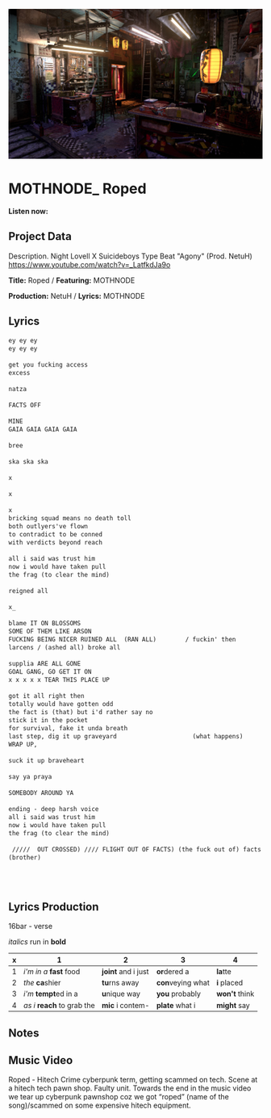 ![](pawnshop_placeholder.jpg)

# MOTHNODE_ Roped

**Listen now:** 

## Project Data

Description. Night Lovell X Suicideboys Type Beat "Agony" (Prod. NetuH)
https://www.youtube.com/watch?v=_LatfkdJa9o

**Title:** Roped / **Featuring:** MOTHNODE

**Production:** NetuH / **Lyrics:** MOTHNODE

## Lyrics

```
ey ey ey
ey ey ey

get you fucking access
excess

natza

FACTS OFF

MINE
GAIA GAIA GAIA GAIA

bree

ska ska ska

x

x

x
bricking squad means no death toll
both outlyers've flown
to contradict to be conned
with verdicts beyond reach

all i said was trust him
now i would have taken pull
the frag (to clear the mind)

reigned all

x_

blame IT ON BLOSSOMS
SOME OF THEM LIKE ARSON
FUCKING BEING NICER RUINED ALL  (RAN ALL)        / fuckin' then larcens / (ashed all) broke all

supplia ARE ALL GONE 
GOAL GANG, GO GET IT ON
x x x x x TEAR THIS PLACE UP

got it all right then 
totally would have gotten odd 
the fact is (that) but i'd rather say no
stick it in the pocket 
for survival, fake it unda breath 
last step, dig it up graveyard                     (what happens)  WRAP UP,

suck it up braveheart

say ya praya

SOMEBODY AROUND YA

ending - deep harsh voice
all i said was trust him
now i would have taken pull
the frag (to clear the mind)

 /////  OUT CROSSED) //// FLIGHT OUT OF FACTS) (the fuck out of) facts (brother)

 
 
```

## Lyrics Production

16bar - verse

*italics* run in
**bold**

| x | 1 | 2 | 3 | 4 |
|---|---|---|---|---|
| 1 | *i'm in a* **fast** food | **joint** and i just  | **or**dered a  | **la**tte  |
| 2 | *the* **ca**shier | **tu**rns away  |  **con**veying what |  **i** placed |
| 3 | *i'm* **tempt**ed in a | **u**nique way  |  **you** probably |  **won't** think |
| 4 | *as i* **reach** to grab the |  **mic** i contem-  | **plate** what i | **might** say |

## Notes

## Music Video

Roped - Hitech Crime cyberpunk term, getting scammed on tech. Scene at a hitech tech pawn shop. Faulty unit.
Towards the end in the music video we tear up cyberpunk pawnshop coz we got “roped” (name of the song)/scammed on some expensive hitech equipment.
